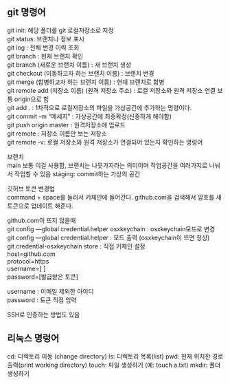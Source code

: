 ## git 명령어

git init: 해당 폴더를 git 로컬저장소로 지정 <br>
git status: 브랜치나 정보 표시 <br>
git log : 전체 변경 이력 조회 <br>
git branch : 현재 브랜치 확인 <br>
git branch (새로운 브랜치 이름) : 새 브랜치 생성 <br>
git checkout (이동하고자 하는 브랜치 이름) : 브랜치 변경 <br>
git merge (합병하고자 하는 브랜치 이름) : 현재 브랜치로 합병 <br>
git remote add (저장소 이름) (원격 저장소 주소) : 로컬 저장소와 원격 저장소 연결 보통 origin으로 함 <br>
git add . : 1차적으로 로컬저장소의 파일을 가상공간에 추가하는 명령어다. <br>
git commit -m “메세지” : 가상공간에 최종확정(신중하게 해야함) <br>
git push origin master : 원격저장소에 업로드 <br>
git remote : 저장소 이름만 보는 저장소 <br>
git remote -v: 로컬 저장소와 원격 저장소가 연결되어 있는지 확인하는 명령어 <br>

브랜치<br>
main 보통 이걸 사용함, 브랜치는 나뭇가지라는 의미이며 작업공간을 여러가지로
나눠서 작업할 수 있음
staging: commit하는 가상의 공간

깃허브 토큰 변경법 <br>
command + space를 눌러서 키체인에 들어간다.
github.com을 검색해서 암호를 새 토큰으로 업데이트 해준다.

github.com이 뜨지 않을때<br>
git config —global credential.helper osxkeychain : osxkeychain모드로 변경 <br>
git config —global credential.helper : 모드 출력 (osxkeychain이 뜨면 정상)<br>
git credential-osxkeychain store : 직접 키체인 설정<br>
host=github.com<br>
protocol=https<br>
username=[ ]<br>
password=[발급받은 토큰]<br>

username : 이메일 제외한 아이디<br>
password : 토큰 직접 입력

SSH로 인증하는 방법도 있음

## 리눅스 명렁어

cd: 디렉토리 이동 (change directory)
ls: 디렉토리 목록(list)
pwd: 현재 위치한 경로 출력(print working directory)
touch: 파일 생성하기 (예: touch a.txt)
mkdir: 폴더 생성하기
